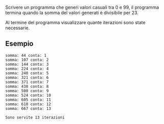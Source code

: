 Scrivere un programma che generi valori casuali tra 0 e 99, il programma termina quando la somma del valori generati è divisibile per 23.

Al termine del programma visualizzare quante iterazioni sono state necessarie.

## Esempio

```plaintext
somma: 44 conta: 1
somma: 107 conta: 2
somma: 144 conta: 3
somma: 224 conta: 4
somma: 240 conta: 5
somma: 321 conta: 6
somma: 371 conta: 7
somma: 438 conta: 8
somma: 500 conta: 9
somma: 524 conta: 10
somma: 605 conta: 11
somma: 610 conta: 12
somma: 667 conta: 13

Sono servite 13 iterazioni
```
